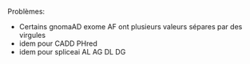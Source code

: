 Problèmes:
-  Certains gnomaAD exome AF ont plusieurs valeurs sépares par des virgules
- idem pour CADD PHred
- idem pour spliceai AL AG DL DG
